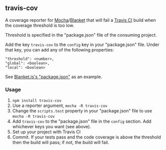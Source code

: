 ## travis-cov

A coverage reporter for [Mocha](https://mochajs.org/)/[Blanket](http://blanketjs.org/) that will fail a [Travis CI](https://travis-ci.org/) build when the coverage threshold is too low.

Threshold is specified in the "package.json" file of the consuming project.

Add the key `travis-cov` to the `config` key in your "package.json" file.  Under that key, you can add any of the following properties:

```
"threshold": <number>,
"global": <boolean>,
"local": <boolean>
```

See [Blanket.js's "package.json"](https://github.com/alex-seville/blanket/blob/master/package.json#L64-L67) as an example.

### Usage

 1. `npm install travis-cov`
 2. Use a reporter argument, `mocha -R travis-cov`
 3. Change the `scripts.test` property in your "package.json" file to use `mocha -R travis-cov`
 4. Add `travis-cov` to the "package.json" file in the `config` section. Add whichever keys you want (see above).
 5. Set up your project with Travis CI
 6. Commit. If your tests pass and the code coverage is above the threshold then the build will pass; if not, the build will fail.
